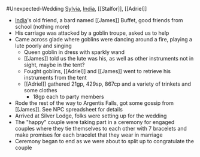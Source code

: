 #Unexpected-Wedding 
[Sylvia](PCs/Past/Sylvia.md), [India](PCs/Past/India.md), [[Stalfor]], [[Adriel]]

- [India](PCs/Past/India.md)'s old friend, a bard named [[James]] Buffet, good friends from school (nothing more)
- His carriage was attacked by a goblin troupe, asked us to help
- Came across glade where goblins were dancing around a fire, playing a lute poorly and singing
	- Queen goblin in dress with sparkly wand
	- [[James]] told us the lute was his, as well as other instruments not in sight, maybe in the tent?
	- Fought goblins, [[Adriel]] and [[James]] went to retrieve his instruments from the tent
	- [[Adriel]] gathered 21gp, 429sp, 867cp and a variety of trinkets and some clothes
		- 18gp each to party members
- Rode the rest of the way to Argentis Falls, got some gossip from [[James]]. See NPC spreadsheet for details
- Arrived at Silver Lodge, folks were setting up for the wedding
- The "happy" couple were taking part in a ceremony for engaged couples where they tie themselves to each other with 7 bracelets and make promises for each bracelet that they wear in marriage
- Ceremony began to end as we were about to split up to congratulate the couple